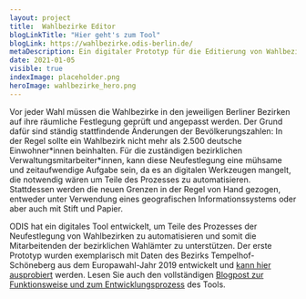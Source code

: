 ```yaml
---
layout: project
title:  Wahlbezirke Editor
blogLinkTitle: "Hier geht's zum Tool"
blogLink: https://wahlbezirke.odis-berlin.de/
metaDescription: Ein digitaler Prototyp für die Editierung von Wahlbezirken
date: 2021-01-05
visible: true
indexImage: placeholder.png
heroImage: wahlbezirke_hero.png
---
```


Vor jeder Wahl müssen die Wahlbezirke in den jeweiligen Berliner Bezirken auf ihre räumliche Festlegung geprüft und angepasst werden. Der Grund dafür sind ständig stattfindende Änderungen der Bevölkerungszahlen: In der Regel sollte ein Wahlbezirk nicht mehr als 2.500 deutsche Einwohner\*innen beinhalten. Für die zuständigen bezirklichen Verwaltungsmitarbeiter\*innen, kann diese Neufestlegung eine mühsame und zeitaufwendige Aufgabe sein, da es an digitalen Werkzeugen mangelt, die notwendig wären um Teile des Prozesses zu automatisieren. Stattdessen werden die neuen Grenzen in der Regel von Hand gezogen, entweder unter Verwendung eines geografischen Informationssystems oder aber auch mit Stift und Papier.

ODIS hat ein digitales Tool entwickelt, um Teile des Prozesses der Neufestlegung von Wahlbezirken zu automatisieren und somit die Mitarbeitenden der bezirklichen Wahlämter zu unterstützen. Der erste Prototyp wurden exemplarisch mit Daten des Bezirks Tempelhof-Schöneberg aus dem Europawahl-Jahr 2019 entwickelt und [kann hier ausprobiert](http://wahlbezirke.odis-berlin.de) werden. Lesen Sie auch den vollständigen [Blogpost zur Funktionsweise und zum Entwicklungsprozess](https://lab.technologiestiftung-berlin.de/projects/wahlbezirke/de/) des Tools.
